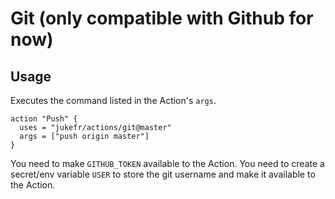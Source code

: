 # Git (only compatible with Github for now)

## Usage

Executes the command listed in the Action's `args`.

```
action "Push" {
  uses = "jukefr/actions/git@master"
  args = ["push origin master"]
}
```

You need to make `GITHUB_TOKEN` available to the Action.
You need to create a secret/env variable `USER` to store the git username and make it available to the Action.